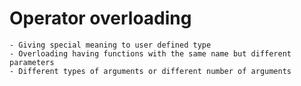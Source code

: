 # Operator overloading 
    - Giving special meaning to user defined type 
	- Overloading having functions with the same name but different parameters 
	- Different types of arguments or different number of arguments 